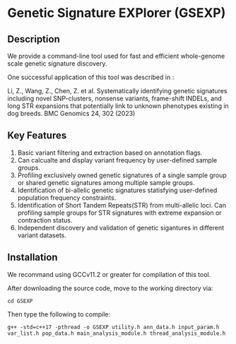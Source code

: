 # Genetic Signature EXPlorer (GSEXP)

## Description
We provide a command-line tool used for fast and efficient whole-genome scale genetic signature discovery.

One successful application of this tool was described in :

Li, Z., Wang, Z., Chen, Z. et al. Systematically identifying genetic signatures including novel SNP-clusters, nonsense variants, frame-shift INDELs, and long STR expansions that potentially link to unknown phenotypes existing in dog breeds. BMC Genomics 24, 302 (2023)


## Key Features
1. Basic variant filtering and extraction based on annotation flags.
2. Can calcualte and display variant frequency by user-defined sample groups.
3. Profiling exclusively owned genetic signatures of a single sample group or shared genetic signatures among multiple sample groups.
4. Identification of bi-allelic genetic signatures statisfying user-defined population frequency constraints.
5. Identification of Short Tandem Repeats(STR) from multi-allelic loci. Can profiling sample groups for STR signatures with extreme expansion or contraction status.
6. Independent discovery and validation of genetic sigantures in different variant datasets. 

## Installation
We recommand using GCCv11.2 or greater for compilation of this tool.

After downloading the source code, move to the working directory via:
```
cd GSEXP
```
Then type the following to compile:
```
g++ -std=c++17 -pthread -o GSEXP utility.h ann_data.h input_param.h var_list.h pop_data.h main_analysis_module.h thread_analysis_module.h
```
